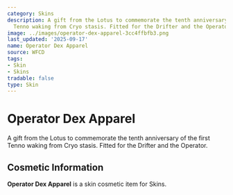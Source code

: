 ```yaml
---
category: Skins
description: A gift from the Lotus to commemorate the tenth anniversary of the first
  Tenno waking from Cryo stasis. Fitted for the Drifter and the Operator.
image: ../images/operator-dex-apparel-3cc4ffbfb3.png
last_updated: '2025-09-17'
name: Operator Dex Apparel
source: WFCD
tags:
- Skin
- Skins
tradable: false
type: Skin
---
```


# Operator Dex Apparel

A gift from the Lotus to commemorate the tenth anniversary of the first Tenno waking from Cryo stasis. Fitted for the Drifter and the Operator.

## Cosmetic Information

**Operator Dex Apparel** is a skin cosmetic item for Skins.

